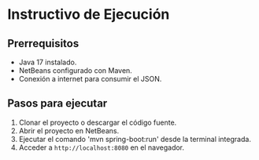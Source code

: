 # Instructivo de Ejecución

## Prerrequisitos
- Java 17 instalado.
- NetBeans configurado con Maven.
- Conexión a internet para consumir el JSON.

## Pasos para ejecutar
1. Clonar el proyecto o descargar el código fuente.
2. Abrir el proyecto en NetBeans.
3. Ejecutar el comando 'mvn spring-boot:run' desde la terminal integrada.
4. Acceder a `http://localhost:8080` en el navegador.